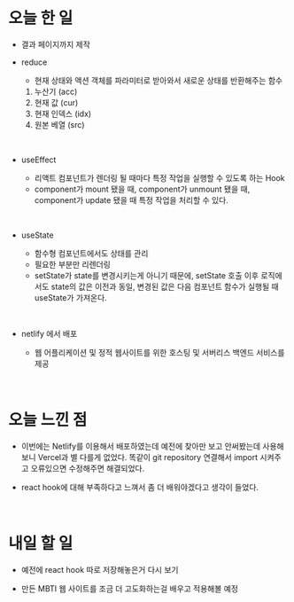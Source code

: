 # 오늘 한 일

- 결과 페이지까지 제작

- reduce

  - 현재 상태와 액션 객체를 파라미터로 받아와서 새로운 상태를 반환해주는 함수

  1. 누산기 (acc)
  2. 현재 값 (cur)
  3. 현재 인덱스 (idx)
  4. 원본 베열 (src)

<br />

- useEffect

  - 리액트 컴포넌트가 렌더링 될 때마다 특정 작업을 실행할 수 있도록 하는 Hook
  - component가 mount 됐을 때, component가 unmount 됐을 때, component가 update 됐을 때 특정 작업을 처리할 수 있다.

<br />

- useState

  - 함수형 컴포넌트에서도 상태를 관리
  - 필요한 부분만 리렌더링
  - setState가 state를 변경시키는게 아니기 때문에, setState 호출 이후 로직에서도 state의 값은 이전과 동일, 변경된 값은 다음 컴포넌트 함수가 실행될 때 useState가 가져온다.

<br />

- netlify 에서 배포

  - 웹 어플리케이션 및 정적 웹사이트를 위한 호스팅 및 서버리스 백엔드 서비스를 제공

<br />

# 오늘 느낀 점

- 이번에는 Netlify를 이용해서 배포하였는데 예전에 찾아만 보고 안써봤는데 사용해보니 Vercel과 별 다를게 없었다. 똑같이 git repository 연결해서 import 시켜주고 오류있으면 수정해주면 해결되었다.

- react hook에 대해 부족하다고 느껴서 좀 더 배워야겠다고 생각이 들었다.

<br />

# 내일 할 일

- 예전에 react hook 따로 저장해놓은거 다시 보기

- 만든 MBTI 웹 사이트를 조금 더 고도화하는걸 배우고 적용해볼 예정
